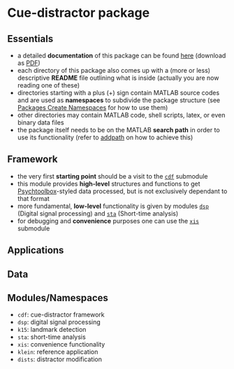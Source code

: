 Cue-distractor package
======================

Essentials
----------

- a detailed **documentation** of this package can be found [here](https://github.com/murtex/cdp/blob/master/doc/cdp.pdf "package documentation") (download as [PDF](https://github.com/murtex/cdp/raw/master/doc/cdp.pdf "package documentation"))
- each directory of this package also comes up with a (more or less) descriptive **README** file outlining what is inside (actually you are now reading one of these)
- directories starting with a plus (+) sign contain MATLAB source codes and are used as **namespaces** to subdivide the package structure (see [Packages Create Namespaces](https://www.mathworks.com/help/matlab/matlab_oop/scoping-classes-with-packages.html "MATLAB documentation") for how to use them)
- other directories may contain MATLAB code, shell scripts, latex, or even binary data files
- the package itself needs to be on the MATLAB **search path** in order to use its functionality (refer to [addpath](https://www.mathworks.com/help/matlab/ref/addpath.html "MATLAB documentation") on how to achieve this)

Framework
---------

- the very first **starting point** should be a visit to the [`cdf`](https://github.com/murtex/cdp/tree/master/%2Bcdf "cdf") submodule
- this module provides **high-level** structures and functions to get [Psychtoolbox](http://psychtoolbox.org/ "Psychtoolbox")-styled data processed, but is not exclusively dependant to that format
- more fundamental, **low-level** functionality is given by modules [`dsp`](https://github.com/murtex/cdp/tree/master/%2Bdsp "dsp") (Digital signal processing) and [`sta`](https://github.com/murtex/cdp/tree/master/%2Bsta "sta") (Short-time analysis)
- for debugging and **convenience** purposes one can use the [`xis`](https://github.com/murtex/cdp/tree/master/%2Bxis "xis") submodule

Applications
------------

Data
----

Modules/Namespaces
------------------

- `cdf`: cue-distractor framework
- `dsp`: digital signal processing
- `k15`: landmark detection
- `sta`: short-time analysis
- `xis`: convenience functionality
- `klein`: reference application
- `dists`: distractor modification

